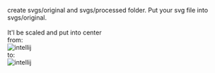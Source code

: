 create svgs/original and svgs/processed folder. Put your svg file into svgs/original.<br/>
<br/>
It'l be scaled and put into center<br/>
from:<br/>
![intellij](https://github.com/user-attachments/assets/7811dacd-9174-43d0-b272-59dbfc0d9792)<br/>
to:<br/>
![intellij](https://github.com/user-attachments/assets/fcaa70e9-9588-43fe-be01-116281178284)<br/>
